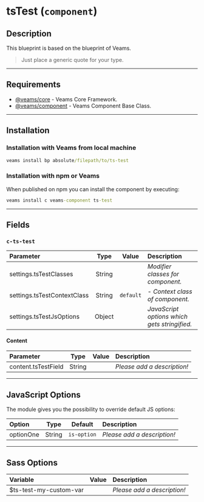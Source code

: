 
# tsTest (`component`)

## Description

This blueprint is based on the blueprint of Veams.

> Just place a generic quote for your type.

-----------

## Requirements
- [@veams/core](https://github.com/Veams/core) - Veams Core Framework.
- [@veams/component](https://github.com/Veams/component) - Veams Component Base Class.

-----------

## Installation

### Installation with Veams from local machine

``` cmd
veams install bp absolute/filepath/to/ts-test
```

### Installation with npm or Veams

When published on npm you can install the component by executing:

``` cmd
veams install c veams-component ts-test
```

-----------

## Fields

### `c-ts-test`


| Parameter | Type | Value | Description |
|:--- | :---: |:---: | :--- |
| settings.tsTestClasses | String | | _Modifier classes for component._ | 
| settings.tsTestContextClass | String | `default` |  - _Context class of component._ |  
| settings.tsTestJsOptions | Object | | _JavaScript options which gets stringified._ | 

#### Content
| Parameter | Type | Value | Description |
|:--- | :---: |:---: | :--- |
| content.tsTestField | String | |  _Please add a description!_ |

-------------

## JavaScript Options

The module gives you the possibility to override default JS options:

| Option | Type | Default | Description |
|:--- |:---:|:---:|:--- |
| optionOne | String | `is-option` | _Please add a description!_ |

------------

## Sass Options

| Variable | Value | Description |
|:--- | :---: |:--- |
| $ts-test-my-custom-var | | _Please add a description!_ |
